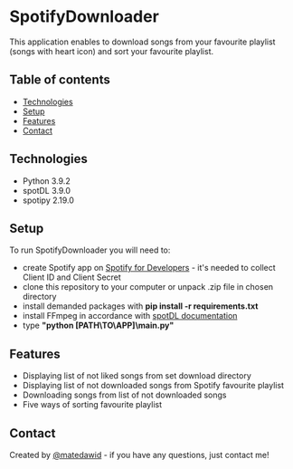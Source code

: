 # SpotifyDownloader
This application enables to download songs from your favourite playlist (songs with heart icon) and sort your favourite playlist.

## Table of contents
* [Technologies](#technologies)
* [Setup](#setup)
* [Features](#features)
* [Contact](#contact)

## Technologies
* Python 3.9.2
* spotDL 3.9.0
* spotipy 2.19.0

## Setup
To run SpotifyDownloader you will need to: 
* create Spotify app on [Spotify for Developers](https://developer.spotify.com/dashboard/applications) - it's needed to collect Client ID and Client Secret
* clone this repository to your computer or unpack .zip file in chosen directory
* install demanded packages with **pip install -r requirements.txt**
* install FFmpeg in accordance with [spotDL documentation](https://github.com/spotDL/spotify-downloader#installation)
* type **"python [PATH\TO\APP]\main.py"**

## Features
* Displaying list of not liked songs from set download directory
* Displaying list of not downloaded songs from Spotify favourite playlist
* Downloading songs from list of not downloaded songs
* Five ways of sorting favourite playlist

## Contact
Created by [@matedawid](https://linkedin.com/in/matedawid) - if you have any questions, just contact me!
